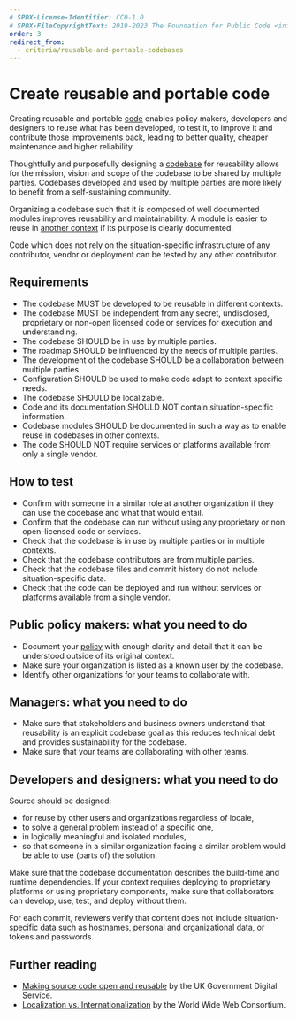 ```yaml
---
# SPDX-License-Identifier: CC0-1.0
# SPDX-FileCopyrightText: 2019-2023 The Foundation for Public Code <info@publiccode.net>, https://standard.publiccode.net/AUTHORS
order: 3
redirect_from:
  - criteria/reusable-and-portable-codebases
---
```

# Create reusable and portable code

Creating reusable and portable [code](../glossary.md#code) enables policy makers, developers and designers to reuse what has been developed, to test it, to improve it and contribute those improvements back, leading to better quality, cheaper maintenance and higher reliability.

Thoughtfully and purposefully designing a [codebase](../glossary.md#codebase) for reusability allows for the mission, vision and scope of the codebase to be shared by multiple parties.
Codebases developed and used by multiple parties are more likely to benefit from a self-sustaining community.

Organizing a codebase such that it is composed of well documented modules improves reusability and maintainability.
A module is easier to reuse in [another context](../glossary.md#different-contexts) if its purpose is clearly documented.

Code which does not rely on the situation-specific infrastructure of any contributor, vendor or deployment can be tested by any other contributor.

## Requirements

* The codebase MUST be developed to be reusable in different contexts.
* The codebase MUST be independent from any secret, undisclosed, proprietary or non-open licensed code or services for execution and understanding.
* The codebase SHOULD be in use by multiple parties.
* The roadmap SHOULD be influenced by the needs of multiple parties.
* The development of the codebase SHOULD be a collaboration between multiple parties.
* Configuration SHOULD be used to make code adapt to context specific needs.
* The codebase SHOULD be localizable.
* Code and its documentation SHOULD NOT contain situation-specific information.
* Codebase modules SHOULD be documented in such a way as to enable reuse in codebases in other contexts.
* The code SHOULD NOT require services or platforms available from only a single vendor.

## How to test

* Confirm with someone in a similar role at another organization if they can use the codebase and what that would entail.
* Confirm that the codebase can run without using any proprietary or non open-licensed code or services.
* Check that the codebase is in use by multiple parties or in multiple contexts.
* Check that the codebase contributors are from multiple parties.
* Check that the codebase files and commit history do not include situation-specific data.
* Check that the code can be deployed and run without services or platforms available from a single vendor.

## Public policy makers: what you need to do

* Document your [policy](../glossary.md#policy) with enough clarity and detail that it can be understood outside of its original context.
* Make sure your organization is listed as a known user by the codebase.
* Identify other organizations for your teams to collaborate with.

## Managers: what you need to do

* Make sure that stakeholders and business owners understand that reusability is an explicit codebase goal as this reduces technical debt and provides sustainability for the codebase.
* Make sure that your teams are collaborating with other teams.

## Developers and designers: what you need to do

Source should be designed:

* for reuse by other users and organizations regardless of locale,
* to solve a general problem instead of a specific one,
* in logically meaningful and isolated modules,
* so that someone in a similar organization facing a similar problem would be able to use (parts of) the solution.

Make sure that the codebase documentation describes the build-time and runtime dependencies.
If your context requires deploying to proprietary platforms or using proprietary components, make sure that collaborators can develop, use, test, and deploy without them.

For each commit, reviewers verify that content does not include situation-specific data such as hostnames, personal and organizational data, or tokens and passwords.

## Further reading

* [Making source code open and reusable](https://www.gov.uk/service-manual/technology/making-source-code-open-and-reusable) by the UK Government Digital Service.
* [Localization vs. Internationalization](https://www.w3.org/International/questions/qa-i18n) by the World Wide Web Consortium.
